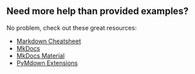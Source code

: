 ## Need more help than provided examples?

No problem, check out these great resources:

- [Markdown Cheatsheet](https://www.markdownguide.org/cheat-sheet/)
- [MkDocs](https://mkdocs.org/)
- [MkDocs Material](https://squidfunk.github.io/mkdocs-material/)
- [PyMdown Extensions](https://facelessuser.github.io/pymdown-extensions/)
